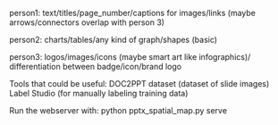 person1: text/titles/page_number/captions for images/links (maybe arrows/connectors overlap with person 3)

person2: charts/tables/any kind of graph/shapes (basic)

person3: logos/images/icons (maybe smart art like infographics)/ differentiation between badge/icon/brand logo


Tools that could be useful:
DOC2PPT dataset (dataset of slide images)
Label Studio (for manually labeling training data)


Run the webserver with:
python pptx_spatial_map.py serve
